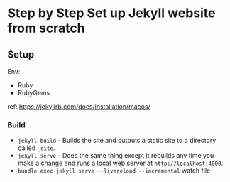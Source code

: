 # Step by Step Set up Jekyll website from scratch

## Setup

Env:
- Ruby
- RubyGems

ref: https://jekyllrb.com/docs/installation/macos/

### Build

- `jekyll build` - Builds the site and outputs a static site to a directory called `_site`.
- `jekyll serve` - Does the same thing except it rebuilds any time you make a change and runs a local web server at `http://localhost:4000`.
- `bundle exec jekyll serve --livereload --incremental` watch file